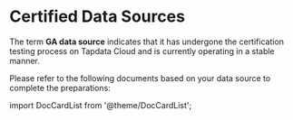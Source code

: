 # Certified Data Sources

The term **GA data source** indicates that it has undergone the certification testing process on Tapdata Cloud and is currently operating in a stable manner.



Please refer to the following documents based on your data source to complete the preparations:

import DocCardList from '@theme/DocCardList';

<DocCardList />
